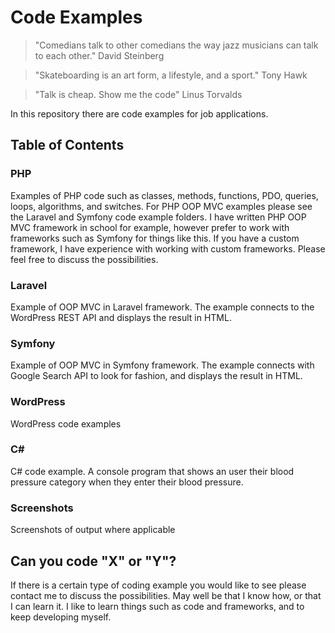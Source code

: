 
# Code Examples 

> "Comedians talk to other comedians the way jazz musicians can talk to each other." David Steinberg


> "Skateboarding is an art form, a lifestyle, and a sport." Tony Hawk


> "Talk is cheap. Show me the code" Linus Torvalds


In this repository there are code examples for job applications.

## Table of Contents

### PHP

Examples of PHP code such as classes, methods,  functions, PDO, queries, loops, algorithms, and switches.
For PHP OOP MVC examples please see the Laravel and Symfony code example folders. I have written PHP OOP MVC framework in school for example, however prefer to work with frameworks such as Symfony for things like this. If you have a custom framework, I have experience with working with custom frameworks. Please feel free to discuss the possibilities.

### Laravel

Example of OOP MVC in Laravel framework. The example connects to the WordPress REST API and displays the result in HTML.

### Symfony

Example of OOP MVC in Symfony framework. The example connects with Google Search API to look for fashion, and displays the result in HTML.

### WordPress

WordPress code examples

### C#

C# code example. A console program that shows an user their blood pressure category when they enter their blood pressure.

### Screenshots

Screenshots of output where applicable

## Can you code "X" or "Y"?

If there is a certain type of coding example you would like to see please contact me to discuss the possibilities.
May well be that I know how, or that I can learn it. I like to learn things such as code and frameworks, and to keep developing myself.







